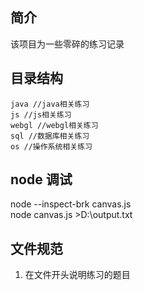 ## 简介
该项目为一些零碎的练习记录

## 目录结构
```
java //java相关练习
js //js相关练习
webgl //webgl相关练习
sql //数据库相关练习
os //操作系统相关练习
```

## node 调试
node --inspect-brk canvas.js  
node canvas.js >D:\output.txt  

## 文件规范
1. 在文件开头说明练习的题目